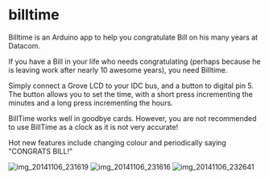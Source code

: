 billtime
========

Billtime is an Arduino app to help you congratulate Bill on his many years at Datacom.

If you have a Bill in your life who needs congratulating (perhaps because he is leaving 
work after nearly 10 awesome years), you need Billtime.

Simply connect a Grove LCD to your IDC bus, and a button to digital pin 5. The button allows you to set the time, with a short press incrementing the minutes and a long press incrementing the hours.

BillTime works well in goodbye cards. However, you are not recommended to use BillTime as a clock as it is not very accurate!

Hot new features include changing colour and periodically saying "CONGRATS BILL!"

![img_20141106_231619](https://cloud.githubusercontent.com/assets/5344417/4934167/cb7acc12-659e-11e4-9faf-9757bb992699.jpg)
![img_20141106_231616](https://cloud.githubusercontent.com/assets/5344417/4934170/d2860cf6-659e-11e4-9cdd-9f51dc3df3d1.jpg)
![img_20141106_232641](https://cloud.githubusercontent.com/assets/5344417/4934232/87cb6890-659f-11e4-96a3-2c392c05fef2.jpg)
